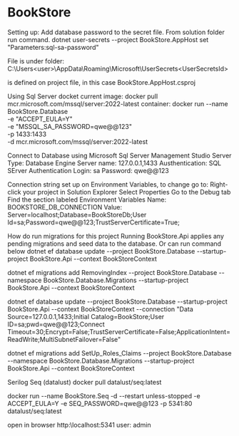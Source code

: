 # BookStore

Setting up:
Add database password to the secret file. From solution folder run command.
dotnet user-secrets --project BookStore.AppHost set "Parameters:sql-sa-password" <password>


File is under folder:
C:\Users\<user>\AppData\Roaming\Microsoft\UserSecrets\<UserSecretsId>

<UserSecretsId> is defined on project file, in this case BookStore.AppHost.csproj

Using Sql Server docket
current image: docker pull mcr.microsoft.com/mssql/server:2022-latest
container: 
docker run --name BookStore.Database \
  -e "ACCEPT_EULA=Y" \
  -e "MSSQL_SA_PASSWORD=qwe@@123" \
  -p 1433:1433 \
  -d mcr.microsoft.com/mssql/server:2022-latest

Connect to Database using Microsoft Sql Server Management Studio
Server Type: Database Engine
Server name: 127.0.0.1,1433
Austhentication: SQL SErver Authentication
Login: sa
Password: qwe@@123

Connection string set up on Environment Variables, to change go to:
    Right-click your project in Solution Explorer
    Select Properties
    Go to the Debug tab
    Find the section labeled Environment Variables
    Name: BOOKSTORE_DB_CONNECTION
    Value: Server=localhost;Database=BookStoreDb;User Id=sa;Password=qwe@@123;TrustServerCertificate=True;

How do run migrations for this project
Running BookStore.Api applies any pending migrations and seed data to the database.
Or can run command below
dotnet ef database update --project BookStore.Database --startup-project BookStore.Api --context BookStoreContext

dotnet ef migrations add RemovingIndex --project BookStore.Database --namespace BookStore.Database.Migrations --startup-project BookStore.Api --context BookStoreContext

dotnet ef database update --project BookStore.Database --startup-project BookStore.Api --context BookStoreContext --connection "Data Source=127.0.0.1,1433;Initial Catalog=BookStore;User ID=sa;pwd=qwe@@123;Connect Timeout=30;Encrypt=False;TrustServerCertificate=False;ApplicationIntent=ReadWrite;MultiSubnetFailover=False"


dotnet ef migrations add SetUp_Roles_Claims --project BookStore.Database --namespace BookStore.Database.Migrations --startup-project BookStore.Api --context BookStoreContext


Serilog Seq (datalust)
docker pull datalust/seq:latest

docker run --name BookStore.Seq -d --restart unless-stopped -e ACCEPT_EULA=Y -e SEQ_PASSWORD=qwe@@123 -p 5341:80 datalust/seq:latest

open in browser http:\\localhost:5341
  user: admin

